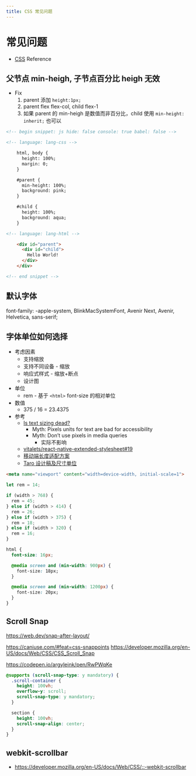 ```yaml
---
title: CSS 常见问题
---
```


# 常见问题
* [CSS](http://help.dottoro.com/lcsdaoxj.php) Reference

## 父节点 min-heigh, 子节点百分比 heigh 无效
* Fix
  1. parent 添加 `height:1px;`
  2. parent flex flex-col, child flex-1
  3. 如果 parent 的 min-heigh 是数值而非百分比，child 使用 `min-height: inherit;` 也可以

```html
<!-- begin snippet: js hide: false console: true babel: false -->

<!-- language: lang-css -->

    html, body {
      height: 100%;
      margin: 0;
    }

    #parent {
      min-height: 100%;
      background: pink;
    }

    #child {
      height: 100%;
      background: aqua;
    }

<!-- language: lang-html -->

    <div id="parent">
      <div id="child">
        Hello World!
      </div>
    </div>

<!-- end snippet -->
```

## 默认字体

font-family: -apple-system, BlinkMacSystemFont, Avenir Next, Avenir, Helvetica, sans-serif;

## 字体单位如何选择
* 考虑因素
  * 支持缩放
  * 支持不同设备 - 缩放
  * 响应式样式 - 缩放+断点
  * 设计图
* 单位
  * rem - 基于 `<html>` font-size 的相对单位
* 数值
  * 375 / 16 = 23.4375
* 参考
  * [Is text sizing dead?](https://alastairc.ac/2017/11/is-text-sizing-dead/)
    * Myth: Pixels units for text are bad for accessibility
    * Myth: Don’t use pixels in media queries
      * 实际不影响
  * [vitalets/react-native-extended-stylesheet#19](https://github.com/vitalets/react-native-extended-stylesheet/issues/19)
  * [移动端长度适配方案](https://github.com/wscj/blog/issues/14)
  * [Taro 设计稿及尺寸单位](https://nervjs.github.io/taro/docs/size.html)


```html
<meta name="viewport" content="width=device-width, initial-scale=1">
```


```js
let rem = 14;

if (width > 768) {
  rem = 45;
} else if (width > 414) {
  rem = 26;
} else if (width > 375) {
  rem = 18;
} else if (width > 320) {
  rem = 16;
}
```

```css
html {
  font-size: 16px;

  @media screen and (min-width: 900px) {
    font-size: 18px;
  }

  @media screen and (min-width: 1200px) {
    font-size: 20px;
  }
}
```

## Scroll Snap

https://web.dev/snap-after-layout/

https://caniuse.com/#feat=css-snappoints
https://developer.mozilla.org/en-US/docs/Web/CSS/CSS_Scroll_Snap

https://codepen.io/argyleink/pen/RwPWqKe

```css
@supports (scroll-snap-type: y mandatory) {
  .scroll-container {
    height: 100vh;
    overflow-y: scroll;
    scroll-snap-type: y mandatory;
  }

  section {
    height: 100vh;
    scroll-snap-align: center;
  }
}
```

## webkit-scrollbar
* https://developer.mozilla.org/en-US/docs/Web/CSS/::-webkit-scrollbar
